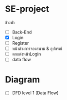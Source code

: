 # SE-project
ข้างทำ
- [ ] Back-End
- [x] Login
- [ ] Register
- [ ] หน้าต่างการจองสนาม & อุปกรณ์
- [ ] ตกแต่งหน้าLogin
- [ ] data flow

# Diagram
- [ ] DFD level 1 (Data Flow)
